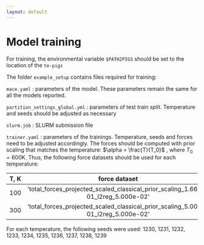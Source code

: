 ```yaml
---
layout: default
---
```

# Model training 
For training, the environmental variable `$PATH2PIGS` should be set to the location of the `te-pigs` 


The folder `example_setup` contains files required for training:  

`mace.yaml` : parameters of the model. These parameters remain  the same for all the models reported.

`partition_settings_global.yml` : parameters of test train split. Temperature and seeds should be adjusted as necessary

`slurm.job` : SLURM submission file

`trainer.yaml` : parameters of the trainings. Temperature, seeds and forces need to be adjusted accordingly. The forces
should be computed with prior scaling that matches the temperature: 
 $\alpha = \frac{T}{T_0}$ , where $T_0=600 \text{K}$. Thus, 
 the following force datasets should be used for each temperature:


| T, K | force dataset                                                                      |
|:----:|:----------------------------------------------------------------------------------:|
| 100  | 'total_forces_projected_scaled_classical_prior_scaling_1.667e-01_l2reg_5.000e-02'  |
| 300  | 'total_forces_projected_scaled_classical_prior_scaling_5.000e-01_l2reg_5.000e-02'  |



For each temperature, the following seeds were used: 
1230, 1231, 1232, 1233, 1234, 1235, 1236, 1237, 1238, 1239
